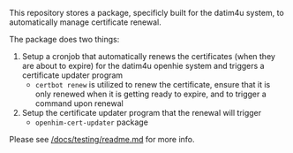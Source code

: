 This repository stores a package, specificly built for the datim4u system, to automatically manage certificate renewal.

The package does two things:
1. Setup a cronjob that automatically renews the certificates (when they are about to expire) for the datim4u openhie system and triggers a certificate updater program
    - `certbot renew` is utilized to renew the certificate, ensure that it is only renewed when it is getting ready to expire, and to trigger a command upon renewal
2. Setup the certificate updater program that the renewal will trigger
    - `openhim-cert-updater` package
    
Please see [/docs/testing/readme.md](https://github.com/OHIEDATIM/datim4u-auto-cert-updater/blob/master/docs/testing/readme.md) for more info.